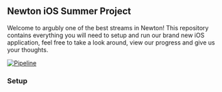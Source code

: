 ## Newton iOS Summer Project

Welcome to argubly one of the best streams in Newton! This repository contains everything you will need to setup and run our brand new iOS application, feel free to take a look around, view our progress and give us your thoughts.

[![Pipeline](https://github.com/LiibanM/NewtonIosSummerProject/workflows/Newton%20iOS%20Summer%20Project%20-%20CI%20Pipeline/badge.svg)](https://github.com/LiibanM/NewtonIosSummerProject/actions)

### Setup
